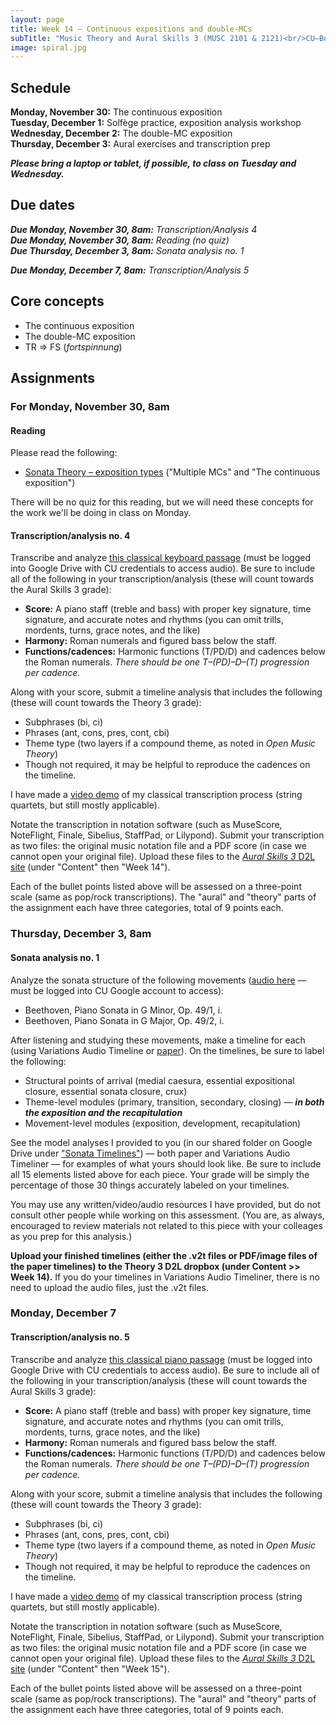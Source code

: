 ```yaml
---
layout: page
title: Week 14 – Continuous expositions and double-MCs
subTitle: "Music Theory and Aural Skills 3 (MUSC 2101 & 2121)<br/>CU–Boulder, Fall 2015<br/>Kris Shaffer, Ph.D. – coordinator"
image: spiral.jpg
---
```


## Schedule

**Monday, November 30:** The continuous exposition  
**Tuesday, December 1:** Solfège practice, exposition analysis workshop  
**Wednesday, December 2:** The double-MC exposition  
**Thursday, December 3:** Aural exercises and transcription prep  

***Please bring a laptop or tablet, if possible, to class on Tuesday and Wednesday.***


## Due dates

***Due Monday, November 30, 8am:*** *Transcription/Analysis 4*  
***Due Monday, November 30, 8am:*** *Reading (no quiz)*  
***Due Thursday, December 3, 8am:*** *Sonata analysis no. 1*  

***Due Monday, December 7, 8am:*** *Transcription/Analysis 5*  


## Core concepts

- The continuous exposition  
- The double-MC exposition  
- TR => FS (*fortspinnung*)  


## Assignments

### For Monday, November 30, 8am

#### Reading

Please read the following:

- [Sonata Theory – exposition types](http://openmusictheory.com/SonataTheory-exposition.html) ("Multiple MCs" and "The continuous exposition")

There will be no quiz for this reading, but we will need these concepts for the work we'll be doing in class on Monday.

#### Transcription/analysis no. 4

Transcribe and analyze [this classical keyboard passage](https://drive.google.com/a/colorado.edu/file/d/0B9o4hmKNoi6cS194Mmo0NzhPeWM/view?usp=sharing) (must be logged into Google Drive with CU credentials to access audio). Be sure to include all of the following in your transcription/analysis (these will count towards the Aural Skills 3 grade):

- **Score:** A piano staff (treble and bass) with proper key signature, time signature, and accurate notes and rhythms (you can omit trills, mordents, turns, grace notes, and the like)   
- **Harmony:** Roman numerals and figured bass below the staff.  
- **Functions/cadences:** Harmonic functions (T/PD/D) and cadences below the Roman numerals. *There should be one T–(PD)–D–(T) progression per cadence.*  

Along with your score, submit a timeline analysis that includes the following (these will count towards the Theory 3 grade):  

- Subphrases (bi, ci)  
- Phrases (ant, cons, pres, cont, cbi)  
- Theme type (two layers if a compound theme, as noted in *Open Music Theory*)  
- Though not required, it may be helpful to reproduce the cadences on the timeline.

I have made a [video demo](https://vimeo.com/119572881) of my classical transcription process (string quartets, but still mostly applicable).

Notate the transcription in notation software (such as MuseScore, NoteFlight, Finale, Sibelius, StaffPad, or Lilypond). Submit your transcription as two files: the original music notation file and a PDF score (in case we cannot open your original file). Upload these files to the [*Aural Skills 3* D2L site](https://learn.colorado.edu/d2l/home/120555) (under "Content" then "Week 14").

Each of the bullet points listed above will be assessed on a three-point scale (same as pop/rock transcriptions). The "aural" and "theory" parts of the assignment each have three categories, total of 9 points each.


### Thursday, December 3, 8am

#### Sonata analysis no. 1

Analyze the sonata structure of the following movements ([audio here](https://drive.google.com/a/colorado.edu/folderview?id=0B9o4hmKNoi6cVzUzUEhfUlFxVzA&usp=sharing) — must be logged into CU Google account to access):

- Beethoven, Piano Sonata in G Minor, Op. 49/1, i.  
- Beethoven, Piano Sonata in G Major, Op. 49/2, i.  

After listening and studying these movements, make a timeline for each (using Variations Audio Timeline or [paper](http://courses.shaffermusic.com/materials/timeline-blank.pdf)). On the timelines, be sure to label the following:

- Structural points of arrival (medial caesura, essential expositional closure, essential sonata closure, crux)  
- Theme-level modules (primary, transition, secondary, closing) — ***in both the exposition and the recapitulation***  
- Movement-level modules (exposition, development, recapitulation)  

See the model analyses I provided to you (in our shared folder on Google Drive under ["Sonata Timelines"](https://drive.google.com/open?id=0B9o4hmKNoi6cTEcxQ0p4YklyZFU)) — both paper and Variations Audio Timeliner — for examples of what yours should look like. Be sure to include all 15 elements listed above for each piece. Your grade will be simply the percentage of those 30 things accurately labeled on your timelines.

You may use any written/video/audio resources I have provided, but do not consult other people while working on this assessment. (You are, as always, encouraged to review materials not related to this piece with your colleages as you prep for this analysis.)

**Upload your finished timelines (either the .v2t files or PDF/image files of the paper timelines) to the Theory 3 D2L dropbox (under Content >> Week 14).** If you do your timelines in Variations Audio Timeliner, there is no need to upload the audio files, just the .v2t files.


### Monday, December 7

#### Transcription/analysis no. 5

Transcribe and analyze [this classical piano passage](https://drive.google.com/open?id=0B9o4hmKNoi6cMFFJaFdFbkFNR2s) (must be logged into Google Drive with CU credentials to access audio). Be sure to include all of the following in your transcription/analysis (these will count towards the Aural Skills 3 grade):

- **Score:** A piano staff (treble and bass) with proper key signature, time signature, and accurate notes and rhythms (you can omit trills, mordents, turns, grace notes, and the like)   
- **Harmony:** Roman numerals and figured bass below the staff.  
- **Functions/cadences:** Harmonic functions (T/PD/D) and cadences below the Roman numerals. *There should be one T–(PD)–D–(T) progression per cadence.*  

Along with your score, submit a timeline analysis that includes the following (these will count towards the Theory 3 grade):  

- Subphrases (bi, ci)  
- Phrases (ant, cons, pres, cont, cbi)  
- Theme type (two layers if a compound theme, as noted in *Open Music Theory*)  
- Though not required, it may be helpful to reproduce the cadences on the timeline.

I have made a [video demo](https://vimeo.com/119572881) of my classical transcription process (string quartets, but still mostly applicable).

Notate the transcription in notation software (such as MuseScore, NoteFlight, Finale, Sibelius, StaffPad, or Lilypond). Submit your transcription as two files: the original music notation file and a PDF score (in case we cannot open your original file). Upload these files to the [*Aural Skills 3* D2L site](https://learn.colorado.edu/d2l/home/120555) (under "Content" then "Week 15").

Each of the bullet points listed above will be assessed on a three-point scale (same as pop/rock transcriptions). The "aural" and "theory" parts of the assignment each have three categories, total of 9 points each.
